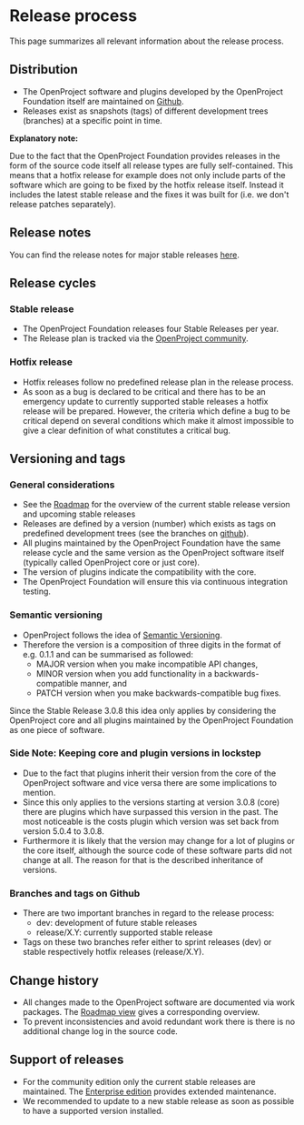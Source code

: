 # Release process

This page summarizes all relevant information about the release process.

## Distribution

* The OpenProject software and plugins developed by the OpenProject Foundation itself are maintained on [Github](https://github.com/opf).
* Releases exist as snapshots (tags) of different development trees (branches) at a specific point in time.

**Explanatory note:**

Due to the fact that the OpenProject Foundation provides releases in the form of the source code itself all release types are fully self-contained. This means that a hotfix release for example does not only include parts of the software which are going to be fixed by the hotfix release itself. Instead it includes the latest stable release and the fixes it was built for (i.e. we don't release patches separately).

## Release notes

You can find the release notes for major stable releases [here](../../release-notes/).

## Release cycles

### Stable release

* The OpenProject Foundation releases four Stable Releases per year.
* The Release plan is tracked via the [OpenProject community](https://community.openproject.com/projects/openproject/).

### Hotfix release

* Hotfix releases follow no predefined release plan in the release process.
* As soon as a bug is declared to be critical and there has to be an emergency update to currently supported stable releases a hotfix release will be prepared. However, the criteria which define a bug to be critical depend on several conditions which make it almost impossible to give a clear definition of what constitutes a critical bug.

## Versioning and tags

### General considerations

* See the [Roadmap](https://community.openproject.com/projects/openproject/roadmap) for the overview of the current stable release version and  upcoming stable releases
* Releases are defined by a version (number) which exists as tags on predefined development trees (see the branches on [github](https://github.com/opf/openproject/releases)).
* All plugins maintained by the OpenProject Foundation have the same release cycle and the same version as the OpenProject software itself (typically called OpenProject core or just core).
* The version of plugins indicate the compatibility with the core.
* The OpenProject Foundation will ensure this via continuous integration testing.

### Semantic versioning

* OpenProject follows the idea of [Semantic Versioning](https://semver.org/).
* Therefore the version is a composition of three digits in the format of e.g. 0.1.1 and can be summarised as followed:
  * MAJOR version when you make incompatible API changes,
  * MINOR version when you add functionality in a backwards-compatible manner, and
  * PATCH version when you make backwards-compatible bug fixes.

Since the Stable Release 3.0.8 this idea only applies by considering the OpenProject core and all plugins maintained by the OpenProject Foundation as one piece of software.

### Side Note: Keeping core and plugin versions in lockstep

* Due to the fact that plugins inherit their version from the core of the OpenProject software and vice versa there are some implications to mention.
* Since this only applies to the versions starting at version 3.0.8 (core) there are plugins which have surpassed this version in the past. The most noticeable is the costs plugin which version was set back from version 5.0.4 to 3.0.8.
* Furthermore it is likely that the version may change for a lot of plugins or the core itself, although the source code of these software parts did not change at all. The reason for that is the described inheritance of versions.

### Branches and tags on Github

* There are two important branches in regard to the release process:
  * dev: development of future stable releases
  * release/X.Y: currently supported stable release
* Tags on these two branches refer either to sprint releases (dev) or stable respectively hotfix releases (release/X.Y).

## Change history

* All changes made to the OpenProject software are documented via work packages. The [Roadmap view](https://community.openproject.com/projects/openproject/roadmap) gives a corresponding overview.
* To prevent inconsistencies and avoid redundant work there is there is no additional change log in the source code.

## Support of releases

* For the community edition only the current stable releases are maintained. The [Enterprise edition](https://www.openproject.org/enterprise-edition) provides extended maintenance.
* We recommended to update to a new stable release as soon as possible to have a supported version installed.

